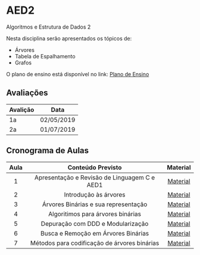 # AED2
Algoritmos e Estrutura de Dados 2

Nesta disciplina serão apresentados os tópicos de:

* Árvores
* Tabela de Espalhamento
* Grafos

O plano de ensino está disponível no link:
[Plano de Ensino](Plano-Ension-CC.pdf)

## Avaliações

Avalição | Data
---------|------------
1a       | 02/05/2019
2a       | 01/07/2019

## Cronograma de Aulas

Aula | Conteúdo Previsto | Material
:---:| :---: | :---:
1    | Apresentação e Revisão de Linguagem C e AED1 | [Material](aula1/)
2    | Introdução às árvores                        | [Material](aula2/)
3    | Árvores Binárias e sua representação         | [Material](aula3/)
4    | Algoritimos para árvores binárias            | [Material](aula4/)
5    | Depuração com DDD e Modularização            | [Material](aula5/)
6    | Busca e Remoção em Árvores Binárias          | [Material](aula6/)
7    | Métodos para codificação de árvores binárias | [Material](aula7/)

